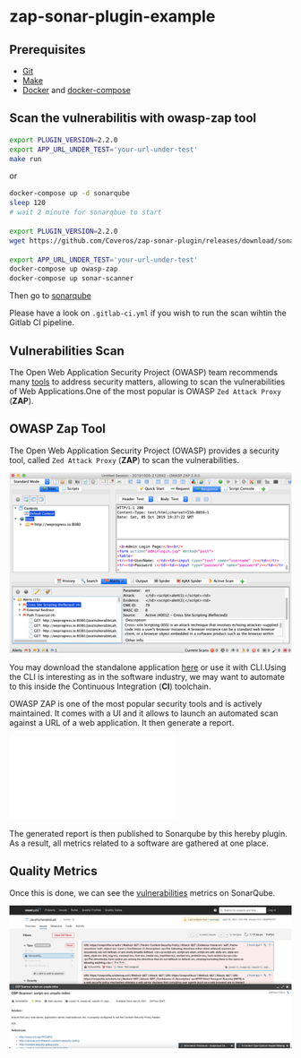 # zap-sonar-plugin-example

## Prerequisites

-   [Git](https://git-scm.com/downloads)
-   [Make](https://www.gnu.org/software/make/)
-   [Docker](https://docs.docker.com/install/) and [docker-compose](https://docs.docker.com/compose/install/)

## Scan the vulnerabilitis with owasp-zap tool

```sh
export PLUGIN_VERSION=2.2.0
export APP_URL_UNDER_TEST='your-url-under-test'
make run
```

or

```sh
docker-compose up -d sonarqube
sleep 120
# wait 2 minute for sonarqbue to start

export PLUGIN_VERSION=2.2.0
wget https://github.com/Coveros/zap-sonar-plugin/releases/download/sonar-zap-plugin-${PLUGIN_VERSION}/sonar-zap-plugin-${PLUGIN_VERSION}.jar -O ./plugin/sonar-zap-plugin-${PLUGIN_VERSION}.jar

export APP_URL_UNDER_TEST='your-url-under-test'
docker-compose up owasp-zap
docker-compose up sonar-scanner
```

Then go to [sonarqube](http://localhost:9000)

Please have a look on `.gitlab-ci.yml` if you wish to run the scan wihtin the Gitlab CI pipeline.

## Vulnerabilities Scan

The Open Web Application Security Project (OWASP) team recommends many [tools](https://www.owasp.org/index.php/Appendix_A:_Testing_Tools) to address security matters, allowing to scan the vulnerabilities of Web Applications.One of the most popular is OWASP `Zed Attack Proxy` (**ZAP**).

## OWASP Zap Tool

The Open Web Application Security Project (OWASP) provides a security tool, called `Zed Attack Proxy` (**ZAP**) to scan the vulnerabilities.

![Alt Text](assets/owasp-zap-2.8.0.png)

You may download the standalone application [here](https://www.owasp.org/index.php/OWASP_Zed_Attack_Proxy_Project) or use it with CLI.Using the CLI is interesting as in the software industry, we may want to automate to this inside the Continuous Integration (**CI**) toolchain.

OWASP ZAP is one of the most popular security tools and is actively maintained. It comes with a UI and it allows to launch an automated scan against a URL of a web application. It then generate a report.

![Alt Text](assets/zaproxy-report.html)

The generated report is then published to Sonarqube by this hereby plugin. As a result, all metrics related to a software are gathered at one place.

## Quality Metrics

Once this is done, we can see the [vulnerabilities](http://127.0.0.1:9000) metrics on SonarQube.

![Alt Text](assets/sonarqube-vulnerabilities.png)